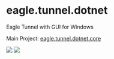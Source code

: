 # eagle.tunnel.dotnet

Eagle Tunnel with GUI for Windows

Main Project: [eagle.tunnel.dotnet.core](https://github.com/eaglexiang/eagle.tunnel.dotnet.core)

![](https://img.shields.io/badge/language-csharp-blue.svg) [![](https://travis-ci.org/eaglexiang/eagle.tunnel.dotnet.svg?branch=master)](https://travis-ci.org/eaglexiang/eagle.tunnel.dotnet)